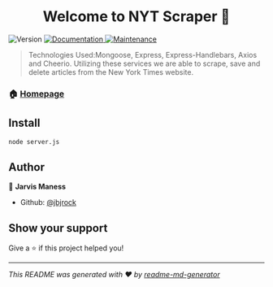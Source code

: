 <h1 align="center">Welcome to NYT Scraper 👋</h1>
<p>
  <img alt="Version" src="https://img.shields.io/badge/version-1.0.0-blue.svg?cacheSeconds=2592000" />
  <a href="https://github.com/jbjrock/MongoArticles#readme">
    <img alt="Documentation" src="https://img.shields.io/badge/documentation-yes-brightgreen.svg" target="_blank" />
  </a>
  <a href="https://github.com/jbjrock/MongoArticles/graphs/commit-activity">
    <img alt="Maintenance" src="https://img.shields.io/badge/Maintained%3F-yes-green.svg" target="_blank" />
  </a>
</p>

> Technologies Used:Mongoose, Express, Express-Handlebars, Axios and Cheerio. Utilizing these services we are able to scrape, save and delete articles from the New York Times website.

### 🏠 [Homepage](https://still-island-51280.herokuapp.com/)

## Install

```sh
node server.js
```

## Author

👤 **Jarvis Maness**

* Github: [@jbjrock](https://github.com/jbjrock)

## Show your support

Give a ⭐️ if this project helped you!

***
_This README was generated with ❤️ by [readme-md-generator](https://github.com/kefranabg/readme-md-generator)_